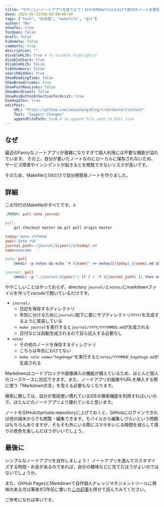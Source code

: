 ```yaml
---
title: "ややこしいノートアプリを捨てよう！15行のMakefileとGitで自分のノートを管理する"
date: 2024-06-23T00:00:00+00:00
tags: ["tech", "日本語", "makefile", "git"]
author: "Me"
showToc: true
TocOpen: false
draft: false
hidemeta: false
comments: true
description: ""
disableHLJS: true # to disable highlightjs
disableShare: true
disableHLJS: false
hideSummary: false
searchHidden: true
ShowReadingTime: false
ShowBreadCrumbs: true
ShowPostNavLinks: false
ShowWordCount: false
ShowRssButtonInSectionTermList: true
UseHugoToc: true
editPost:
    URL: "https://github.com/aibazhang/blog/tree/master/content"
    Text: "Suggest Changes"
    appendFilePath: true # to append file path to Edit link
---
```


## なぜ

最近のFancyなノートアプリが複雑になりすぎて個人利用には不要な機能が溢れています。
その上、自分が書いたノートなのにローカルに保存されないため、サービス障害やインシデントが起きるとを閲覧できないリスクが高いです。

そのため、MakefileとGitだけで自分用簡易ノートを作りました。

## 詳細

この15行のMakefileがすべてです。↓

```makefile
.PHONY: pull note journal

pull:
	git checkout master && git pull origin master

today=`date +%Y%m%d`
year=`date +%Y`
journal_path=./journal/${year}/${today}.md
name=newname

note: pull
	@mkdir -p notes && echo "# ${name}" >> notes/${today}_${name}.md && code notes/${today}_${name}.md

journal: pull
	@mkdir -p "./journal/${year}"; if [ ! -f ${journal_path} ]; then echo "# ${today}" >> ${journal_path}; fi; code ${journal_path}
```

ややこしいことはやっておらず、directory `journal/`と`notes/`にmarkdownファイルを作ってvscodeで開いているだけです。

- `journal/`
  - 日記を保存するディレクトリ
  - 年別に分けるために`journal/`配下に更にサブディレクトリ`YYYY/`を生成するように実装している
  - `make journal`を実行すると`journal/YYYY/YYYYMMDD.md`が生成される
  - 日付などは自動生成されるので自ら記入する必要なし
- `note/`
  - その他のノードを保存するディレクトリ
  - こちらは年別にわけてない
  - `make note name="hogehoge"`を実行すると`notes/YYYMMDD_hogehoge.md`が生成される

Markdownはコードブロックや画像挿入の機能が備えているため、ほとんど個人のユースケースに対応できます。また、ノードアプリの画像やURLを挿入する際に使う「Markdown方言」を覚える必要もなくなります。

検索に関しては、自分が普段使い慣れているIDEの検索機能を利用すればいいので、ほとんどのノードアプリより優れていると思います。

ノートをGitHubのprivate repositoryに上げておくと、GitHubにログインできれば他の端末からでも閲覧・編集できます。モバイルから編集しづらいという問題はもちろんありますが、そもそも外にいる際にスマホをいじる時間を減らして周りの景色を楽しんだほうがいいでしょう。

## 最後に

シンプルなノードアプリを自作しましょう！
ノートアプリを選んでカスタマイズする時間・お金があるのであれば、自分の趣味などに充てたほうがよいのではないでしょうか。

また、GitHub PagesとMarkdownで自作個人ナレッジマネジメントツールに興味のある方は筆者が2年前に書いた[この記事](../20220503)も併せて読んでみてください。

ご参考になれば幸いです。